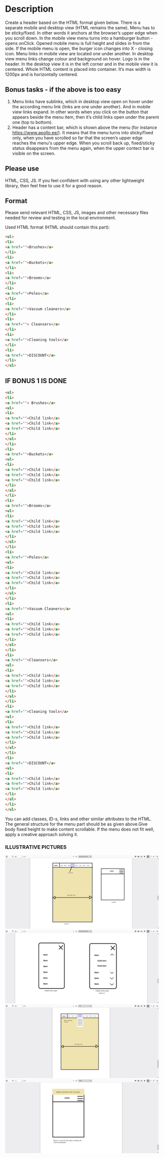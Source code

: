 # Description

Create a header based on the HTML format given below. There is a separate mobile and
desktop view (HTML remains the same). Menu has to be sticky/fixed. In other words it anchors
at the browser’s upper edge when you scroll down. In the mobile view menu turns into a
hamburger button - opens onClick. Opened mobile menu is full height and slides in from the
side. If the mobile menu is open, the burger icon changes into X - closing icon.
Menu links in mobile view are located one under another. In desktop view menu links change
colour and background on hover. Logo is in the header. In the desktop view it is in the left corner
and in the mobile view it is centered.
Whole HTML content is placed into container. It’s max width is 1200px and is horizontally
centered.

## Bonus tasks - if the above is too easy

1) Menu links have sublinks, which in desktop view open on hover under the according
menu link (links are one under another). And in mobile view links expand. In other words
when you click on the button that appears beside the menu item, then it’s child links
open under the parent one (top to bottom).
2) Header has a content bar, which is shown above the menu (for instance
<https://www.apollo.ee/>). It means that the menu turns into sticky/fixed only, when you have
scrolled so far that the screen’s upper edge reaches the menu's upper edge. When you scroll
back up, fixed/sticky status disappears from the menu again, when the upper contect bar is
visible on the screen.

## Please use

HTML, CSS, JS. If you feel confident with using any other lightweight library, then
feel free to use it for a good reason.

## Format

Please send relevant HTML, CSS, JS, images and other necessary files needed for review and
testing in the local environment.

Used HTML format (HTML should contain this part):

``` HTML
<ul>
<li>
<a href="">Brushes</a>
</li>
<li>
<a href="">Buckets</a>
</li>
<li>
<a href="">Brooms</a>
</li>
<li>
<a href="">Poles</a>
</li>
<li>
<a href="">Vacuum cleaners</a>
</li>
<li>
<a href=""> Cleansers</a>
</li>
<li>
<a href="">Cleaning tools</a>
</li>
<li>
<a href="">DISCOUNT</a>
</li>
</ul>
```

## IF BONUS 1 IS DONE

``` HTML
<ul>
<li>
<a href=""> Brushes</a>
<ul>
<li>
<a href="">Child link</a>
<a href="">Child link</a>
<a href="">Child link</a>
</li>
</ul>
</li>
<li>
<a href="">Buckets</a>
<ul>
<li>
<a href="">Child link</a>
<a href="">Child link</a>
<a href="">Child link</a>
</li>
</ul>
</li>
<li>
<a href="">Brooms</a>
<ul>
<li>
<a href="">Child link</a>
<a href="">Child link</a>
<a href="">Child link</a>
</li>
</ul>
</li>
<li>
<a href="">Poles</a>
<ul>
<li>
<a href="">Child link</a>
<a href="">Child link</a>
<a href="">Child link</a>
</li>
</ul>
</li>
<li>
<a href="">Vacuum Cleaners</a>
<ul>
<li>
<a href="">Child link</a>
<a href="">Child link</a>
<a href="">Child link</a>
</li>
</ul>
</li>
<li>
<a href="">Cleansers</a>
<ul>
<li>
<a href="">Child link</a>
<a href="">Child link</a>
<a href="">Child link</a>
</li>
</ul>
</li>
<li>
<a href="">Cleaning tools</a>
<ul>
<li>
<a href="">Child link</a>
<a href="">Child link</a>
<a href="">Child link</a>
</li>
</ul>
</li>
<li>
<a href="">DISCOUNT</a>
<ul>
<li>
<a href="">Child link</a>
<a href="">Child link</a>
<a href="">Child link</a>
</li>
</ul>
</li>
</ul>
```

You can add classes, ID-s, links and other similar attributes to the HTML. The general structure
for the menu part should be as given above.Give body fixed height to make content scrollable. If
the menu does not fit well, apply a creative approach solving it.

### ILLUSTRATIVE PICTURES

![Pic 1](./img/img1.png)
![Pic 2](./img/img2.png)
![Pic 3](./img/img3.png)
![Pic 4](./img/img4.png)
